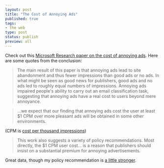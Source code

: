 ```yaml
--- 
layout: post
title: "The Cost of Annoying Ads"
published: true
tags: 
- the web
type: post
status: publish
preview: all
---
```


Check out this [Microsoft Research paper on the cost of annoying ads](http://www.dangoldstein.com/papers/goldstein_mcafee_suri_annoying_ads.pdf). Here are some quotes from the conclusion:

> The main result of this paper is that annoying ads lead to site abandonment and thus fewer impressions than good ads or no ads. In what might be seen as good news for publishers, good ads and no ads led to roughly equal numbers of impressions. Annoying ads impaired people's ability to carry out an email classification task, suggesting that annoying ads have a real cost to users beyond mere annoyance.

> ...we expect that our finding that annoying ads cost the user at least $1 CPM over more pleasant ads will be obtained in some other environments.

(CPM is [cost per thousand impressions](http://en.wikipedia.org/wiki/Cost_per_impression))

> This work also suggests a variety of policy recommendations. Most directly, the $1 CPM user cost... is a reason that publishers should insist on a substantial premium for annoying advertisements.

Great data, though my policy recommendation is [a little stronger](http://webadvertisingisbroken.com/).